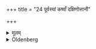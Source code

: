 +++
title = "24 पूर्वस्यां कर्ष्वां दक्षिणोत्तानौ"

+++

<details><summary>मूलम्</summary>

पूर्वस्यां कर्ष्वां दक्षिणोत्तानौ पाणी कृत्वा नमो वः पितरो जीवाय नमो वः पितरश्शूषायेति २४
</details>

<details><summary>Oldenberg</summary>

25. On the eastern pit he lays his hands, turning the inside of the right hand upwards, with (the formula), 'Adoration to you, O Fathers, for the sake of life! Adoration to you, O Fathers, for the sake of vital breath!' (MB. II, 3, 8.)
</details>
